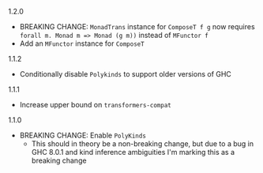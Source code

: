 1.2.0

* BREAKING CHANGE: `MonadTrans` instance for `ComposeT f g` now requires `forall m. Monad m => Monad (g m))` instead of `MFunctor f`
* Add an `MFunctor` instance for `ComposeT`

1.1.2

* Conditionally disable `Polykinds` to support older versions of GHC

1.1.1

* Increase upper bound on `transformers-compat`

1.1.0

* BREAKING CHANGE: Enable `PolyKinds`
    * This should in theory be a non-breaking change, but due to a bug in
      GHC 8.0.1 and kind inference ambiguities I'm marking this as a breaking
      change
